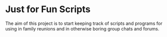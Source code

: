 # Just for Fun Scripts

The aim of this project is to start keeping track of scripts and programs for using in family reunions and in otherwise boring group chats and forums.

